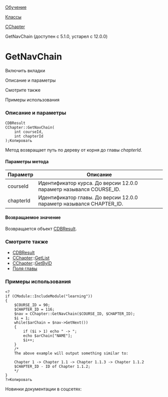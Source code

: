 [Обучение](/api_help/learning/index.php)

[Классы](/api_help/learning/classes/index.php)

[CChapter](/api_help/learning/classes/cchapter/index.php)

GetNavChain (доступен с 5.1.0, устарел с 12.0.0)

GetNavChain
===========

Включить вкладки

Описание и параметры

Смотрите также

Примеры использования

### Описание и параметры

```
CDBResult
CChapter::GetNavChain(
	int courseId,
	int chapterId
);Копировать
```

Метод возвращает путь по дереву от корня до главы *chapterId*.

#### Параметры метода

| Параметр | Описание |
| --- | --- |
| courseId | Идентификатор курса.    До версии 12.0.0 параметр назывался COURSE\_ID. |
| chapterId | Идентификатор главы.   До версии 12.0.0 параметр назывался CHAPTER\_ID. |

#### Возвращаемое значение

Возвращается объект [CDBResult](/api_help/main/reference/cdbresult/index.php).

### Смотрите также

* [CDBResult](/api_help/main/reference/cdbresult/index.php)
* [CChapter](/api_help/learning/classes/cchapter/index.php)::[GetList](getlist.php.html)
* [CChapter](/api_help/learning/classes/cchapter/index.php)::[GetByID](/api_help/learning/classes/cchapter/getbyid.php)
* [Поля главы](/api_help/learning/fields.php#chapter)

### Примеры использования

```
<?
if (CModule::IncludeModule("learning"))
{
	$COURSE_ID = 90;
	$CHAPTER_ID = 116;
	$nav = CChapter::GetNavChain($COURSE_ID, $CHAPTER_ID);
	$i = 1;
	while($arChain = $nav->GetNext())
	{
		if ($i > 1) echo " -> ";
		echo $arChain["NAME"];
		$i++;
	}
	/*
	The above example will output something similar to:
    
	Chapter 1 -> Chapter 1.1 -> Chapter 1.1.3 -> Chapter 1.1.2
	$CHAPTER_ID - ID of Chapter 1.1.2;
	*/
}
?>Копировать
```

Новинки документации в соцсетях: